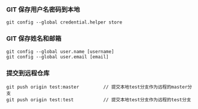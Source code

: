 ### GIT 保存用户名密码到本地
~~~
git config --global credential.helper store
~~~
### GIT 保存姓名和邮箱
~~~
git config --global user.name [username]
git config --global user.email [email]
~~~
### 提交到远程仓库
~~~
git push origin test:master         // 提交本地test分支作为远程的master分支
git push origin test:test           // 提交本地test分支作为远程的test分支
~~~